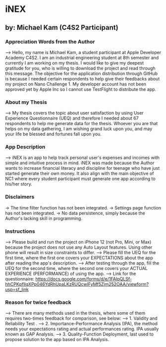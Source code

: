 #  iNEX
## by: Michael Kam (C4S2 Participant)

### Appreciation Words from the Author
--> Hello, my name is Michael Kam, a student participant at Apple Developer Academy C4S2. I am an industrial engineering student at 8th semester and currently I am working on my thesis. I would like to give my deepest gratitude for you, who is willing to download the project and read through this message. The objective for the application distribution through GitHub is because I needed certain respondents to help give their feedbacks about my project on Nano Challenge 1. My developer account has not been approved yet by Apple Inc so I cannot use TestFlight to distribute the app.

### About my Thesis
--> My thesis covers the topic about user satisfaction by using User Experience Questionnaire (UEQ) and therefore I needed about 67 respondents to help me generate data for the thesis. Whoever you are that helps on my data gathering, I am wishing grand luck upon you, and may your life be blessed and fortunes fall upon you.  


### App Description
--> iNEX is an app to help track personal user's expenses and incomes with simple and intuitive process in mind. iNEX was made because the Author wants to increase financial literacy and discipline for teenage who have just started generate their own money. It also align with the main objective of NC1 where every student participant must generate one app according to his/her story.


### Disclaimers
-> The time filter function has not been integrated.
-> Settings page function has not been integrated.
-> No data persistence, simply because the Author's lacking skill in programming.


### Instructions
--> Please build and run the project on iPhone 12 (not Pro, Mini, or Max) because the project does not use any Auto Layout features. Using other phone will result in size constraints to differ.
--> Please fill the UEQ for the first time, where the first one covers your EXPECTATIONS about the app after reading the app's description.
--> After testing through the app, fill the UEQ for the second time, where the second one covers your ACTUAL EXPERIENCE (PERFORMANCE) of using the app.
--> Link for the questionnaire: https://docs.google.com/forms/d/e/1FAIpQLSf-hhCPKpflIqXPp046YdRhUpaLKzRUQcwIFyMf5Zjm252OAA/viewform?usp=sf_link


### Reason for twice feedback
--> There are many methods used in the thesis, where some of them requires two-times feedback for comparison, see below:
--> 1. Validity and Reliability Test .
--> 2. Importance-Performance Analysis (IPA), the method needs your expectations rating and actual performances rating. IPA usually known as GAP Analysis.
--> 3. Quality-Function Deployment, last used to propose solution to the app based on IPA Analysis.

